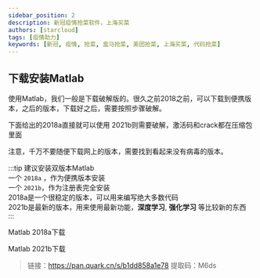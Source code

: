 ```yaml
---
sidebar_position: 2
description: 新冠疫情抢菜软件，上海买菜
authors: [starcloud]
tags: [疫情助力]
keywords: [新冠, 疫情, 抢菜, 盒马抢菜, 美团抢菜, 上海买菜, 代码抢菜]
---
```


## 下载安装Matlab

使用Matlab，我们一般是下载破解版的。很久之前2018之前，可以下载到便携版本，之后的版本，下载好之后，需要按照步骤破解。

下面给出的2018a直接就可以使用
2021b则需要破解，激活码和crack都在压缩包里面

注意，千万不要随便下载网上的版本，需要找到看起来没有病毒的版本。



:::tip
建议安装双版本Matlab  
一个 `2018a` ，作为便携版本安装  
一个 `2021b`，作为注册表完全安装  
2018a是一个很稳定的版本，可以用来编写绝大多数代码  
2021b是最新的版本，用来使用最新功能，**深度学习**, **强化学习** 等比较新的东西  
:::

Matlab 2018a下载

Matlab 2021b下载
> 链接：https://pan.quark.cn/s/b1dd858a1e78
提取码：M6ds

